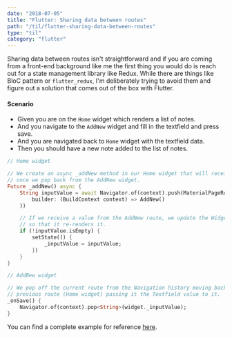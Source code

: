 ```yaml
---
date: "2018-07-05"
title: "Flutter: Sharing data between routes"
path: "/til/flutter-sharing-data-between-routes"
type: "til"
category: "flutter"
---
```


Sharing data between routes isn't straightforward and if you are coming from a front-end background like me the first thing you would do is reach out for a state management library like Redux. While there are things like BloC pattern or `flutter_redux`, I'm deliberately trying to avoid them and figure out a solution that comes out of the box with Flutter.

#### Scenario

- Given you are on the `Home` widget which renders a list of notes.
- And you navigate to the `AddNew` widget and fill in the textfield and press save.
- And you are navigated back to `Home` widget with the textfield data.
- Then you should have a new note added to the list of notes.

```dart
// Home widget

// We create an async _addNew method in our Home widget that will receive a value
// once we pop back from the AddNew widget.
Future _addNew() async {
    String inputValue = await Navigator.of(context).push(MaterialPageRoute<String>(
        builder: (BuildContext context) => AddNew()
    ))

    // If we receive a value from the AddNew route, we update the Widget state
    // so that it re-renders it.
    if (!inputValue.isEmpty) {
        setState(() {
            _inputValue = inputValue;
        })
    }
}
```

```dart
// AddBew widget

// We pop off the current route from the Navigation history moving back to the
// previous route (Home widget) passing it the Textfield value to it.
_onSave() {
    Navigator.of(context).pop<String>(widget._inputValue);
}
```

You can find a complete example for reference [here](https://github.com/skippednote/flutter-twitter-timeline/).
